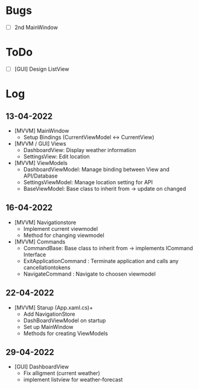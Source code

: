# Bugs
- [ ] 2nd MainWindow 

# ToDo
- [ ] [GUI] Design ListView

# Log
## 13-04-2022 

- [MVVM] MainWindow
  - Setup Bindings (CurrentViewModel <-> CurrentView)
- [MVVM / GUI] Views
  - DashboardView: Display weather information
  - SettingsView: Edit location
- [MVVM] ViewModels
  - DashboardViewModel: Manage binding between View and API/Database
  - SettingsViewModel: Manage location setting for API
  - BaseViewModel: Base class to inherit from -> update on changed


## 16-04-2022

- [MVVM] Navigationstore
  - Implement current viewmodel
  - Method for changing viewmodel
- [MVVM] Commands
  - CommandBase: Base class to inherit from -> implements ICommand Interface
  - ExitApplicationCommand : Terminate application and calls any cancellationtokens
  - NavigateCommand : Navigate to choosen viewmodel


## 22-04-2022

- [MVVM] Starup (App.xaml.cs)+
  - Add NavigationStore
  - DashBoardViewModel on startup
  - Set up MainWindow
  - Methods for creating ViewModels
  
## 29-04-2022

- [GUI] DashboardView
  - Fix alligment (current weather)
  - implement listview for weather-forecast
  



  
